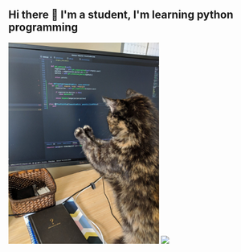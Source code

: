 ## Hi there 👋 I'm a student, I'm learning python programming
<img src="https://github.com/VladaPolonskaya/-/blob/main/1680554971_animals-pibig-info-p-kot-programmist-zhivotnie-krasivo-8.jpg" alt = "the unlimited" width=300>

<img src="https://img.shields.io/badge/py-python-blue?style=plastic">


